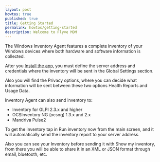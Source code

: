 ```yaml
---
layout: post
howtos: true
published: true
title: Getting Started
permalink: howtos/getting-started
description: Welcome to Flyve MDM
---
```

The Windows Inventory Agent features a complete inventory of your Windows devices where both hardware and software information is collected.

After you [Install the app](http://flyve.org/windows-inventory-agent/), you must define the server address and credentials where the inventory will be sent in the Global Settings section.

Also you will find the Privacy options, where you can decide what information will be sent between these two options Health Reports and Usage Data.

Inventory Agent can also send inventory to:

* Inventory for GLPI 2.3.x and higher
* OCSInventory NG (ocsng) 1.3.x and 2.x
* Mandriva Pulse2

To get the inventory tap in Run inventory now from the main screen, and it will automatically send the inventory report to your server address.

Also you can see your Inventory before sending it with Show my inventory, from there you will be able to share it in an XML or JSON format through email, bluetooth, etc.